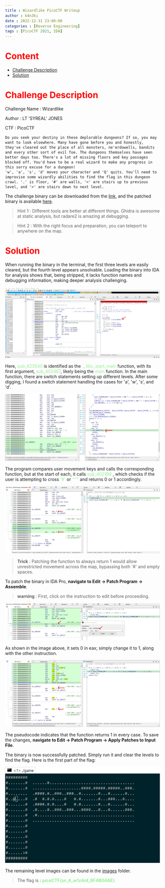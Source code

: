 ```yaml
---
title : Wizardlike PicoCTF Writeup
author : k4n3ki
date : 2022-12-31 23:00:00
categories : [Reverse Engineering]
tags : [PicoCTF 2021, IDA]
---
```


# <span style = "color:red;">Content</span>
- [Challenge Description](#challenge-description)
- [Solution](#solution)

# <span style = "color:red;">Challenge Description</span>

Challenge Name : Wizardlike

Author : LT 'SYREAL' JONES

CTF : PicoCTF
```
Do you seek your destiny in these deplorable dungeons? If so, you may want to look elsewhere. Many have gone before you and honestly, they've cleared out the place of all monsters, ne'erdowells, bandits and every other sort of evil foe. The dungeons themselves have seen better days too. There's a lot of missing floors and key passages blocked off. You'd have to be a real wizard to make any progress in this sorry excuse for a dungeon!
'w', 'a', 's', 'd' moves your character and 'Q' quits. You'll need to improvise some wizardly abilities to find the flag in this dungeon crawl. '.' is floor, '#' are walls, '<' are stairs up to previous level, and '>' are stairs down to next level.
```
The challenge binary can be downloaded from the [link](https://artifacts.picoctf.net/c/150/game), and the patched binary is available [here](/assets/files/20230101/wizardLike/game).

> Hint 1 : Different tools are better at different things. Ghidra is awesome at static analysis, but radare2 is amazing at debugging.

> Hint 2 : With the right focus and preparation, you can teleport to anywhere on the map.

# <span style = "color:red;">Solution</span>

When running the binary in the terminal, the first three levels are easily cleared, but the fourth level appears unsolvable. Loading the binary into IDA for analysis shows that, being stripped, it lacks function names and debugging information, making deeper analysis challenging.

<img alt="alt text" src="/assets/img/20230101/wizardLike/mainfunctionPointer.jpg">

Here, <span style="color: lightgreen;">sub_423540</span> is identified as the <span style="color: lightgreen;">__libc_start_main</span> function, with its first argument, <span style="color: lightgreen;">sub_402467</span>, likely being the <span style="color: lightgreen;">main</span> function. In the main function, there are switch statements setting up different levels. After some digging, I found a switch statement handling the cases for 'a', 'w', 's', and 'd'.

<img alt="alt text" src="/assets/img/20230101/wizardLike/keyCmp.jpg">

The program compares user movement keys and calls the corresponding function, but at the start of each, it calls <span style="color: lightgreen;"> *sub_4021B8* </span>, which checks if the user is attempting to cross <span style="color: lightgreen;"> *'#'* </span> or <span style="color: lightgreen;"> *"''"* </span> and returns 0 or 1 accordingly.

<img alt="alt text" src="/assets/img/20230101/wizardLike/unpatchedAsm.jpg">

> **Trick** : Patching the function to always return 1 would allow unrestricted movement across the map, bypassing both '#' and empty spaces.

To patch the binary in IDA Pro, **navigate to Edit -> Patch Program -> Assemble**. 

> **warning** : First, click on the instruction to edit before proceeding.

<img alt="alt text" src="/assets/img/20230101/wizardLike/patchProgram.jpg">

As shown in the image above, it sets 0 in eax; simply change it to 1, along with the other instruction.

<img alt="alt text" src="/assets/img/20230101/wizardLike/patchedAsm.jpg">

The pseudocode indicates that the function returns 1 in every case. To save the changes, **navigate to Edit → Patch Program → Apply Patches to Input File**.

The binary is now successfully patched. Simply run it and clear the levels to find the flag. Here is the first part of the flag:

<img alt="alt text" src="/assets/img/20230101/wizardLike/levels/level1.jpg">

The remaining level images can be found in the [images](/assets/img/20230101/wizardLike/levels) folder.

> The flag is : <span style = "color:lightgreen;">**picoCTF{ur_4_w1z4rd_8F4B04AE}**</span>
